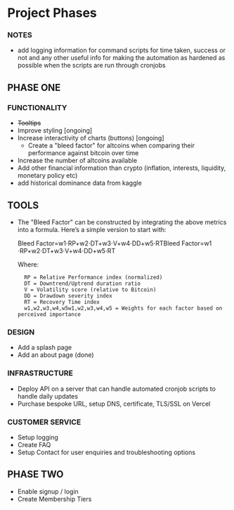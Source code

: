 # Project Phases

### NOTES
- add logging information for command scripts for time taken, success or not
    and any other useful info for making the automation as hardened as possible when the scripts are run through cronjobs

## PHASE ONE

### FUNCTIONALITY

- ~~Tooltips~~
- Improve styling [ongoing]
- Increase interactivity of charts (buttons) [ongoing]
    - Create a "bleed factor" for altcoins when comparing their performance against bitcoin over time
- Increase the number of altcoins available
- Add other financial information than crypto (inflation, interests, liquidity, monetary policy etc)
- add historical dominance data from kaggle

## TOOLS
- The "Bleed Factor" can be constructed by integrating the above metrics into a formula. Here’s a simple version to start with:

    Bleed Factor=w1⋅RP+w2⋅DT+w3⋅V+w4⋅DD+w5⋅RTBleed Factor=w1​⋅RP+w2​⋅DT+w3​⋅V+w4​⋅DD+w5​⋅RT

    Where:

        RP = Relative Performance index (normalized)
        DT = Downtrend/Uptrend duration ratio
        V = Volatility score (relative to Bitcoin)
        DD = Drawdown severity index
        RT = Recovery Time index
        w1,w2,w3,w4,w5w1​,w2​,w3​,w4​,w5​ = Weights for each factor based on perceived importance

### DESIGN

- Add a splash page
- Add an about page (done)

### INFRASTRUCTURE

- Deploy API on a server that can handle automated cronjob scripts to handle daily updates
- Purchase bespoke URL, setup DNS, certificate, TLS/SSL on Vercel

### CUSTOMER SERVICE

- Setup logging
- Create FAQ
- Setup Contact for user enquiries and troubleshooting options

## PHASE TWO

- Enable signup / login
- Create Membership Tiers